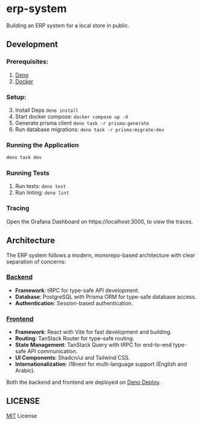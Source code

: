 # erp-system

Building an ERP system for a local store in public.

## Development

### Prerequisites:

1. [Deno](https://deno.land/manual/getting_started/installation)
2. [Docker](https://docs.docker.com/get-docker/)

### Setup:

3. Install Deps `deno install`
4. Start docker compose: `docker compose up -d`
5. Generate prisma client `deno task -r prisma:generate`
6. Run database migrations: `deno task -r prisma:migrate:dev`

### Running the Application

```sh
deno task dev
```

### Running Tests

1. Run tests: `deno test`
2. Run linting: `deno lint`

### Tracing

Open the Grafana Dashboard on https://localhost:3000, to view the traces.

## Architecture

The ERP system follows a modern, monorepo-based architecture with clear separation of concerns:

### [Backend](./packages/server/)

- **Framework**: tRPC for type-safe API development.
- **Database**: PostgreSQL with Prisma ORM for type-safe database access.
- **Authentication**: Session-based authentication.

### [Frontend](./packages/web)

- **Framework**: React with Vite for fast development and building.
- **Routing**: TanStack Router for type-safe routing.
- **State Management**: TanStack Query with tRPC for end-to-end type-safe API communication.
- **UI Components**: Shadcn/ui and Tailwind CSS.
- **Internationalization**: i18next for multi-language support (English and Arabic).

Both the backend and frontend are deployed on [Deno Deploy](https://deno.com/deploy).

## LICENSE

[MIT](./LICENSE) License

